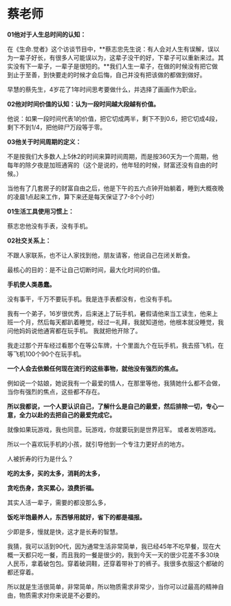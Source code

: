 # 蔡老师

**01他对于人生总时间的认知：**

在《生命.觉者》这个访谈节目中，\*\*蔡志忠先生说：有人会对人生有误解，误以为一辈子好长，有很多人可能误以为，这辈子没干的好，下辈子可以重新来过。其实没有下一辈子，一辈子是很短的。\*\*我们人生一辈子，在做的时候没有把它做到止于至善，到快要走的时候才会后悔，自己并没有把该做的都做到做好。

早慧的蔡先生，4岁花了1年时间思考要做什么，并选择了画画作为职业。

**02他对时间价值的认知：认为一段时间越大段越有价值。**

他说：如果一段时间代表1的价值，把它切成两半，剩下不到0.6，把它切成4段，剩下不到1/4，把他碎尸万段等于零。

**03他关于时间周期的定义：**

不是按我们大多数人上5休2的时间来算时间周期，而是按360天为一个周期，他每年的除夕夜是加班通宵的（这个是说的，他年轻的时候，财富还没有自由的时候。）

当他有了几套房子的财富自由之后，他是下午的五六点钟开始躺着，睡到大概夜晚的凌晨1点起来工作，算下来还是每天保证了7-8个小时）

**01生活工具使用习惯上：**

蔡志忠他没有手表，没有手机。

**02社交关系上：**

不跟人家联系，也不让人家找到他，朋友请客，他说自己在闭关断食。

最核心的目的：是不让自己切断时间，最大化时间的价值。

**手机使人类愚蠢。**

没有事干，千万不要玩手机。我是连手表都没有，也没有手机。

我有一个弟子，16岁很优秀，后来迷上了玩手机，暑假请他来当工读生，他来上班一个月，然后每天都趴着睡觉，经过一礼拜，我就知道他，他根本就没睡觉，我问他妈妈说他通宵都在玩手机。 我就把他开除了。

我走过那个开车经过看那个在等公车牌，十个里面九个在玩手机，我去搭飞机，在等飞机100个90个在玩手机。

**一个人会去依赖任何现在流行的这些事物，就他没&#x6709;****强烈的焦点****。**

例如说一个姑娘，她说我有一个最爱的情人，在那里等他，我猜她什么都不会做，当你有强烈的焦点，这些都不存在。

**所以我都说，一个人要认识自己，了解什么是自己的最爱，然后排除一切，专心一意，全力以赴的去把自己的最爱完成它。**

就像如果玩游戏，我也同意。玩游戏，你就要玩到是世界冠军。 或者发明游戏。

所以一个喜欢玩手机的小孩，就引导他到一个专注力更好点的地方。

人被折寿的行为是什么？

**吃的太多，买的太多，消耗的太多，**

**贪吃伤身，贪买累心，浪费折福。**

其实人活一辈子，需要的都没那么多，

**饭吃半饱最养人，东西够用就好，省下的都是福报。**

少即是多，慢就是快，这才是长寿的智慧。

我猜，我可以活到90代，因为通常生活非常简单，我已经45年不吃早餐，现在大概一天都只吃一餐，而且我的一餐是很少的，我到今天一天的很少花差不多30块人民币，拿着破包包。穿着破洞鞋，还穿着带补丁的裤子。我很多衣服这个都破的都还穿着。

所以就是生活很简单，非常简单，所以物质需求非常少，当你可以过最高的精神自由，物质需求对你来说是不必要的。
